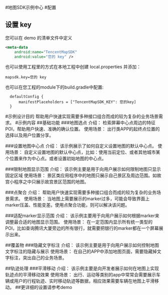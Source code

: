 #地图SDK示例中心
#配置
## 设置 key
您可以在 demo 的清单文件中定义

```xml
<meta-data
    android:name="TencentMapSDK"
    android:value="您的 key" />
```

也可以使用工程里的方式在本地工程中创建 local.properties 并添加：

```
mapsdk.key=您的 key
```

也可以在您工程的module下的build.gradle中配置:
```
  defaultConfig {
      manifestPlaceholders = ["TencentMapSDK_KEY": 您的key]
  }
```
#示例设计目的
帮助用户快速实现需要多种接口组合而成的较为复杂的业务场景需求。
#示例内容
##基础功能
###地图选点
介绍：
检索屏幕中心点周边的特征POI，帮助用户快速、准确的确认位置。
使用场景：
出行类APP的起终点位置的选择以及用户位置分享。

###设置地图中心点
介绍：
该示例展示了如何自定义设置地图的默认中心点。
使用场景：
自定义设置地图的默认中心点，比如：使用当前定位、或者其他城市某个位置来作为中心点。或者设置初始地图的中心点。

###限制地图显示范围
介绍：
该示例主要是用于向用户展示如何限制地图只显示固定区域
使用场景：
景区类应用程序中的地图只展示自己景区及周边范围。如故宫小程序之中只展示故宫景区范围的地图。

###点聚合
介绍：
帮助用户快速实现需要多种接口组合而成的较为复杂的业务场景需求。
使用场景：
当地图上需要展示的marker过多，可能会导致界面上marker压盖、性能变差。使用点聚合功能，则可以解决该问题。

###适配marker显示范围
介绍：
该示例主要用于向用户展示如何根据marker来调整最合适的地图显示范围。
使用场景：
在一定范围内显示所有统一类型的POI，比如查询腾讯大厦旁边的所有银行，就需要把银行的marker都在一个屏幕展示出来。

##覆盖物
###隐藏文字标注
介绍：
该示例主要是用于向用户展示如何控制地图文字标注的隐藏与展示
使用场景：
在自己的APP中添加地图页面，需要隐藏掉文字标注，突出自己的业务场景。

##轨迹处理
###平滑移动
介绍：
该示例主要是向开发者展示如何在地图上实现轨迹点的平滑移动效果
使用场景：
出行、运动等类别的app中常常会需要展示车辆或用户的行程轨迹、实时移动轨迹等数据，相应效果需要车辆在地图上平滑移动。
##更详细的设置请参考demo




